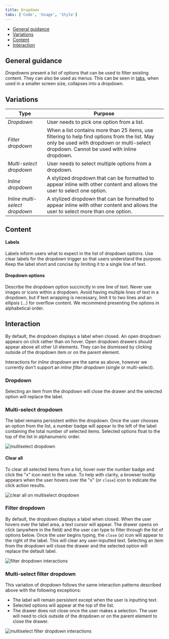 ```yaml
---
title: Dropdown
tabs: ['Code', 'Usage', 'Style']
---
```



<anchor-links>
<ul>
    <li><a data-scroll href="#general-guidance">General guidance</a></li>
    <li><a data-scroll href="#variations">Variations</a></li>
    <li><a data-scroll href="#content">Content</a></li>
    <li><a data-scroll href="#interaction">Interaction</a></li>
</ul>
</anchor-links>

## General guidance

_Dropdowns_ present a list of options that can be used to filter existing content. They can also be used as menus. This can be seen in [tabs](/components/tabs), when used in a smaller screen size, collapses into a dropdown.

## Variations

| Type                         | Purpose                                                                                                                                                                                  |
| ---------------------------- | ---------------------------------------------------------------------------------------------------------------------------------------------------------------------------------------- |
| _Dropdown_                     | User needs to pick one option from a list.                                                                                                                                               |
| _Filter dropdown_              | When a list contains more than 25 items, use filtering to help find options from the list. May only be used with dropdown or multi-select dropdown. Cannot be used with inline dropdown. |
| _Multi-select dropdown_        | User needs to select multiple options from a dropdown.                                                                                                                                   |
| _Inline dropdown_              | A stylized dropdown that can be formatted to appear inline with other content and allows the user to select one option.                                                                  |
| _Inline multi-select dropdown_ | A stylized dropdown that can be formatted to appear inline with other content and allows the user to select more than one option.                                                        |



## Content

#### Labels

Labels inform users what to expect in the list of dropdown options. Use clear labels for the dropdown trigger so that users understand the purpose. Keep the label short and concise by limiting it to a single line of text.

#### Dropdown options

Describe the dropdown option succinctly in one line of text. Never use images or icons within a dropdown. Avoid having multiple lines of text in a dropdown, but if text wrapping is necessary, limit it to two lines and an ellipsis (...) for overflow content. We recommend presenting the options in alphabetical order.

## Interaction

By default, the dropdown displays a label when closed. An open dropdown appears on click rather than on hover. Open dropdown drawers should appear above all other UI elements. They can be dismissed by clicking outside of the dropdown item or on the parent element.

Interactions for _inline dropdown_ are the same as above, however we currently don't support an _inline filter dropdown_ (single or multi-select).

### Dropdown

Selecting an item from the dropdown will close the drawer and the selected option will replace the label.

### Multi-select dropdown

The label remains persistent within the dropdown. Once the user chooses an option from the list, a number badge will appear to the left of the label containing the total number of selected items. Selected options float to the top of the list in alphanumeric order.

<image-component cols="8">

![multiselect dropdown](images/dropdown-usage-1.png)

</image-component>

#### Clear all

To clear all selected items from a list, hover over the number badge and click the "x" icon next to the value. To help with clarity, a browser tooltip appears when the user hovers over the "x" (or `close`) icon to indicate the click action results.

<image-component cols="8">

![clear all on multiselect dropdown](images/dropdown-usage-2.png)

</image-component>

### Filter dropdown

By default, the dropdown displays a label when closed. When the user hovers over the label area, a text cursor will appear. The drawer opens on click (anywhere in the field) and the user can type to filter through the list of options below. Once the user begins typing, the `close` (x) icon will appear to the right of the label. This will clear any user-inputted text. Selecting an item from the dropdown will close the drawer and the selected option will replace the default label.

<image-component cols="8">

![filter dropdown interactions](images/dropdown-usage-3.png)

</image-component>

### Multi-select filter dropdown

This variation of dropdown follows the same interaction patterns described above with the following exceptions:

- The label will remain persistent except when the user is inputting text.
- Selected options will appear at the top of the list.
- The drawer does not close once the user makes a selection. The user will need to click outside of the dropdown or on the parent element to close the drawer.

<image-component cols="8">

![multiselect filter dropdown interactions](images/dropdown-usage-4.png)

</image-component>
